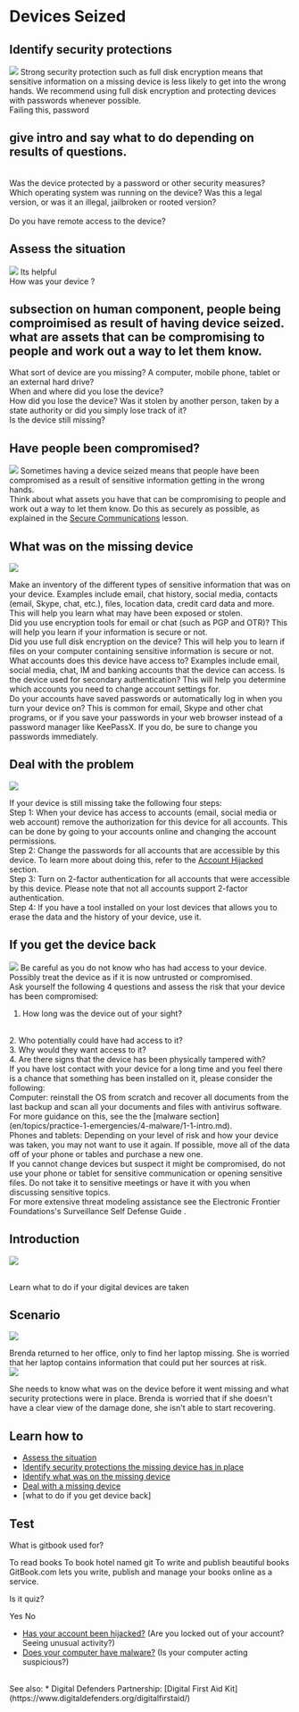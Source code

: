 # Devices Seized
## Identify security protections
![](recap.png)
Strong security protection such as full disk encryption means that sensitive information on a missing device is less likely to get into the wrong hands. We recommend using full disk encryption and protecting devices with passwords whenever possible.
<br>
Failing this, password
## give intro and say what to do depending on results of questions.

<br>
Was the device protected by a password or other security measures?
<br>
Which operating system was running on the device? Was this a legal version, or was it an illegal, jailbroken or rooted version?
<br>

<br>
Do you have remote access to the device?


## Assess the situation
![](recap.png)
Its helpful
<br>
How was your device ?
<br>
## subsection on human component, people being comproimised as result of having device seized. what are assets that can be compromising to people and work out a way to let them know.

What sort of device are you missing? A computer, mobile phone, tablet or an external hard drive?
<br>
When and where did you lose the device?
<br>
How did you lose the device? Was it stolen by another person, taken by a state authority or did you simply lose track of it?
<br>
Is the device still missing?


## Have people been compromised?
![](recap.png)
Sometimes having a device seized means that people have been compromised as a result of sensitive information getting in the wrong hands.
<br>
Think about what assets you have that can be compromising to people and work out a way to let them know. Do this as securely as possible, as explained in the [Secure Communications](en/topics/understand-4-digisec/4-secure-communications) lesson.


## What was on the missing device
![](recap.png)

Make an inventory of the different types of sensitive information that was on your device. Examples include email, chat history, social media, contacts (email, Skype, chat, etc.), files, location data, credit card data and more. This will help you learn what may have been exposed or stolen.
<br>
Did you use encryption tools for email or chat (such as PGP and OTR)? This will help you learn if your information is secure or not.
<br>
Did you use full disk encryption on the device? This will help you to learn if files on your computer containing sensitive information is secure or not.
<br>
What accounts does this device have access to? Examples include email, social media, chat, IM and banking accounts that the device can access. Is the device used for secondary authentication? This will help you determine which accounts you need to change account settings for.
<br>
Do your accounts have saved passwords or automatically log in when you turn your device on? This is common for email, Skype and other chat programs, or if you save your passwords in your web browser instead of a password manager like KeePassX. If you do, be sure to change you passwords immediately.


## Deal with the problem
![](recap.png)

If your device is still missing take the following four steps:
<br>
Step 1: When your device has access to accounts (email, social media or web account) remove the authorization for this device for all accounts. This can be done by going to your accounts online and changing the account permissions.
<br>
Step 2: Change the passwords for all accounts that are accessible by this device. To learn more about doing this, refer to the [Account Hijacked](en/topics/practice-1-emergencies/2-account-hijacked/1-1-intro.md) section.
<br>
Step 3: Turn on 2-factor authentication for all accounts that were accessible by this device. Please note that not all accounts support 2-factor authentication.
<br>
Step 4: If you have a tool installed on your lost devices that allows you to erase the data and the history of your device, use it.


## If you get the device back
![](recap.png)
Be careful as you do not know who has had access to your device. Possibly treat the device as if it is now untrusted or compromised.
<br>
Ask yourself the following 4 questions and assess the risk that your device has been compromised:
<br>
1. How long was the device out of your sight?
<br>
2. Who potentially could have had access to it?
<br>
3. Why would they want access to it?
<br>
4. Are there signs that the device has been physically tampered with?
<br>
If you have lost contact with your device for a long time and you feel there is a chance that something has been installed on it, please consider the following:
<br>
Computer: reinstall the OS from scratch and recover all documents from the last backup and scan all your documents and files with antivirus software. For more guidance on this, see the the [malware section](en/topics/practice-1-emergencies/4-malware/1-1-intro.md).
<br>
Phones and tablets: Depending on your level of risk and how your device was taken, you may not want to use it again. If possible, move all of the data off of your phone or tables and purchase a new one.
<br>
If you cannot change devices but suspect it might be compromised, do not use your phone or tablet for sensitive communication or opening sensitive files. Do not take it to sensitive meetings or have it with you when discussing sensitive topics.
<br>
For more extensive threat modeling assistance see the Electronic Frontier Foundations's Surveillance Self Defense Guide <!--https://ssd.eff.org/en-->.


## Introduction
![](unit.png)

<br>
Learn what to do if your digital devices are taken


## Scenario
![](scenario.png)

Brenda returned to her office, only to find her laptop missing. She is worried that her laptop contains information that could put her sources at risk.
<br>
![](scenario.png)

She needs to know what was on the device before it went missing and what security protections were in place. Brenda is worried that if she doesn't have a clear view of the damage done, she isn't able to start recovering.


## Learn how to
- [Assess the situation](en/topics/practice-1-emergencies/3-seized-devices/3-1-learn.md)
- [Identify security protections the missing device has in place](en/topics/practice-1-emergencies/3-seized-devices/3-2-learn.md)
- [Identify what was on the missing device](en/topics/practice-1-emergencies/3-seized-devices/3-3-learn.md)
- [Deal with a missing device](en/topics/practice-1-emergencies/3-seized-devices/3-4-learn.md)
- [what to do if you get device back]


## Test
<quiz name="Gitbook Quiz">
    <question multiple>
        <p>What is gitbook used for?</p>
        <answer correct>To read books</answer>
        <answer>To book hotel named git</answer>
        <answer correct>To write and publish beautiful books</answer>
        <explanation>GitBook.com lets you write, publish and manage your books online as a service.</explanation>
    </question>
    <question>
        <p>Is it quiz?</p>
        <answer correct>Yes</answer>
        <answer>No</answer>
    </question>
</quiz>

* [Has your account been hijacked?](topics/practice-1-emergencies/2-account-hijacked) (Are you locked out of your account? Seeing unusual activity?)
* [Does your computer have malware?](topics/practice-1-emergencies/4-malware.md) (Is your computer acting suspicious?)
<br>
See also:
* Digital Defenders Partnership: [Digital First Aid Kit](https://www.digitaldefenders.org/digitalfirstaid/)


